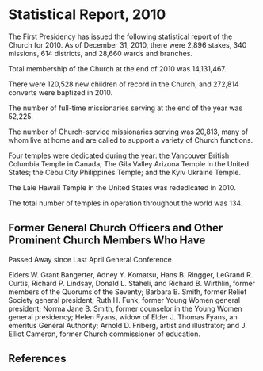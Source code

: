 # Statistical Report, 2010

The First Presidency has issued the following statistical report of the Church
for 2010. As of December 31, 2010, there were 2,896 stakes, 340 missions, 614
districts, and 28,660 wards and branches.

Total membership of the Church at the end of 2010 was 14,131,467.

There were 120,528 new children of record in the Church, and 272,814 converts
were baptized in 2010.

The number of full-time missionaries serving at the end of the year was
52,225.

The number of Church-service missionaries serving was 20,813, many of whom
live at home and are called to support a variety of Church functions.

Four temples were dedicated during the year: the Vancouver British Columbia
Temple in Canada; The Gila Valley Arizona Temple in the United States; the
Cebu City Philippines Temple; and the Kyiv Ukraine Temple.

The Laie Hawaii Temple in the United States was rededicated in 2010.

The total number of temples in operation throughout the world was 134.

## Former General Church Officers and Other Prominent Church Members Who Have
Passed Away since Last April General Conference

Elders W. Grant Bangerter, Adney Y. Komatsu, Hans B. Ringger, LeGrand R.
Curtis, Richard P. Lindsay, Donald L. Staheli, and Richard B. Wirthlin, former
members of the Quorums of the Seventy; Barbara B. Smith, former Relief Society
general president; Ruth H. Funk, former Young Women general president; Norma
Jane B. Smith, former counselor in the Young Women general presidency; Helen
Fyans, widow of Elder J. Thomas Fyans, an emeritus General Authority; Arnold
D. Friberg, artist and illustrator; and J. Elliot Cameron, former Church
commissioner of education.

## References

